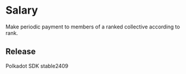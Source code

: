 # Salary

Make periodic payment to members of a ranked collective according to rank.


## Release

Polkadot SDK stable2409
